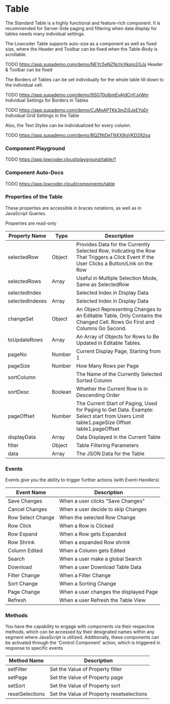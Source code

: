# Table

The Standard Table is a highly functional and feature-rich component. It is recommended for Server-Side paging and filtering when data display for tables needs many individual settings.

The Lowcoder Table supports auto-size as a component as well as fixed size, where the Header and Toolbar can be fixed when the Table-Body is scrollable.

TODO https://app.supademo.com/demo/NEYc5eNZNchrXkpjo2GJs
Header & Toolbar can be fixed

The Borders of Tables can be set individually for the whole table till down to the individual cell.

TODO https://app.supademo.com/demo/9SG70olbmEvAIdCnYJxWm
Individual Settings for Borders in Tables

TODO https://app.supademo.com/demo/CJMoAPTKk3mZiSJeEYqDr
Individual Grid Settings in the Table

Also, the Text Styles can be individualized for every column.

TODO https://app.supademo.com/demo/BQZNtDeTNXX9gVKD292sq

### Component Playground

TODO https://app.lowcoder.cloud/playground/table/1

### Component Auto-Docs

TODO https://app.lowcoder.cloud/components/table

### Properties of the Table

These properties are accessible in braces notations, as well as in JavaScript Queries. 


Properties are read-only

| Property Name   | Type    | Description                                                                                                                                        |
| --------------- | ------- | -------------------------------------------------------------------------------------------------------------------------------------------------- |
| selectedRow     | Object  | Provides Data for the Currently Selected Row, Indicating the Row That Triggers a Click Event If the User Clicks a Button/Link on the Row           |
| selectedRows    | Array   | Useful in Multiple Selection Mode, Same as SelectedRow                                                                                             |
| selectedIndex   |         | Selected Index in Display Data                                                                                                                     |
| selectedIndexes | Array   | Selected Index in Display Data                                                                                                                     |
| changeSet       | Object  | An Object Representing Changes to an Editable Table, Only Contains the Changed Cell. Rows Go First and Columns Go Second.                          |
| toUpdateRows    | Array   | An Array of Objects for Rows to Be Updated in Editable Tables.                                                                                     |
| pageNo          | Number  | Current Display Page, Starting from 1                                                                                                              |
| pageSize        | Number  | How Many Rows per Page                                                                                                                             |
| sortColumn      |         | The Name of the Currently Selected Sorted Column                                                                                                   |
| sortDesc        | Boolean | Whether the Current Row Is in Descending Order                                                                                                     |
| pageOffset      | Number  | The Current Start of Paging, Used for Paging to Get Data. Example: Select start from Users Limit table1.pageSize Offset table1.pageOffset |
| displayData     | Array   | Data Displayed in the Current Table                                                                                                                |
| filter          | Object  | Table Filtering Parameters                                                                                                                         |
| data            | Array   | The JSON Data for the Table                                                                                                                        |

### Events

Events give you the ability to trigger further actions (with Event-Handlers)

| Event Name        | Description                            |
| ----------------- | -------------------------------------- |
| Save Changes      | When a user clicks "Save Changes"      |
| Cancel Changes    | When a user decide to skip Changes     |
| Row Select Change | When the selected Row Change           |
| Row Click         | When a Row is Clicked                  |
| Row Expand        | When a Row gets Expanded               |
| Row Shrink        | When a expanded Row shrink             |
| Column Edited     | When a Column gets Edited              |
| Search            | When a user make a global Search       |
| Download          | When a user Download Table Data        |
| Filter Change     | When a Filter Change                   |
| Sort Change       | When a Sorting Change                  |
| Page Change       | When a user changes the displayed Page |
| Refresh           | When a user Refresh the Table View     |

### Methods

You have the capability to engage with components via their respective methods, which can be accessed by their designated names within any segment where JavaScript is utilized. Additionally, these components can be activated through the 'Control Component' action, which is triggered in response to specific events

| Method Name     | Description                               |
| --------------- | ----------------------------------------- |
| setFilter       | Set the Value of Property filter          |
| setPage         | Set the Value of Property page            |
| setSort         | Set the Value of Property sort            |
| resetSelections | Set the Value of Property resetselections |

